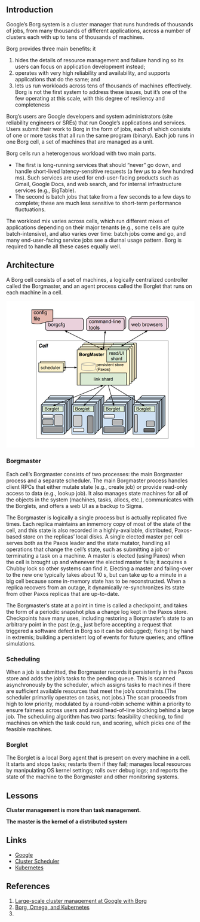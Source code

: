 ## Introduction

Google’s Borg system is a cluster manager that runs hundreds of thousands of jobs, from many thousands of different applications, across a number of clusters each with up to tens of thousands of machines.

Borg provides three main benefits: it

1. hides the details of resource management and failure handling so its users can focus on application development instead;
2. operates with very high reliability and availability, and supports applications that do the same; and
3. lets us run workloads across tens of thousands of machines effectively. Borg is not the first system to address these issues, but it’s one of the few operating at this scale, with this degree of resiliency and completeness

Borg’s users are Google developers and system administrators (site reliability engineers or SREs) that run Google’s applications and services.
Users submit their work to Borg in the form of jobs, each of which consists of one or more tasks that all run the same program (binary).
Each job runs in one Borg cell, a set of machines that are managed as a unit.

Borg cells run a heterogenous workload with two main parts.

- The first is long-running services that should “never” go down, and handle short-lived latency-sensitive requests (a few µs to a few hundred ms).
  Such services are used for end-user-facing products such as Gmail, Google Docs, and web search, and for internal infrastructure services (e.g., BigTable).
- The second is batch jobs that take from a few seconds to a few days to complete; these are much less sensitive to short-term performance fluctuations.

The workload mix varies across cells, which run different mixes of applications depending on their major tenants (e.g., some cells are quite batch-intensive),
and also varies over time: batch jobs come and go, and many end-user-facing service jobs see a diurnal usage pattern.
Borg is required to handle all these cases equally well.

## Architecture

A Borg cell consists of a set of machines, a logically centralized controller called the Borgmaster, and an agent process called the Borglet that runs on each machine in a cell.

![Borg Architecture](./img/Borg.png)



### Borgmaster

Each cell’s Borgmaster consists of two processes: the main Borgmaster process and a separate scheduler.
The main Borgmaster process handles client RPCs that either mutate state (e.g., create job) or provide read-only access to data (e.g., lookup job).
It also manages state machines for all of the objects in the system (machines, tasks, allocs, etc.), communicates with the Borglets, and offers a web UI as a backup to Sigma.

The Borgmaster is logically a single process but is actually replicated five times.
Each replica maintains an inmemory copy of most of the state of the cell, and this state is also recorded in a highly-available, distributed, Paxos-based store on the replicas’ local disks.
A single elected master per cell serves both as the Paxos leader and the state mutator, handling all operations that change the cell’s state, such as submitting a job or terminating a task on a machine.
A master is elected (using Paxos) when the cell is brought up and whenever the elected master fails; it acquires a Chubby lock so other systems can find it.
Electing a master and failing-over to the new one typically takes about 10 s, but can take up to a minute in a big cell because some in-memory state has to be reconstructed.
When a replica recovers from an outage, it dynamically re-synchronizes its state from other Paxos replicas that are up-to-date.

The Borgmaster’s state at a point in time is called a checkpoint, and takes the form of a periodic snapshot plus a change log kept in the Paxos store.
Checkpoints have many uses, including restoring a Borgmaster’s state to an arbitrary point in the past (e.g., just before accepting a request that triggered a software defect in Borg so it can be debugged);
fixing it by hand in extremis; building a persistent log of events for future queries; and offline simulations.

### Scheduling

When a job is submitted, the Borgmaster records it persistently in the Paxos store and adds the job’s tasks to the pending queue.
This is scanned asynchronously by the scheduler, which assigns tasks to machines if there are sufficient available resources that meet the job’s constraints.(The scheduler primarily operates on tasks, not jobs.)
The scan proceeds from high to low priority, modulated by a round-robin scheme within a priority to ensure fairness across users and avoid head-of-line blocking behind a large job.
The scheduling algorithm has two parts: feasibility checking, to find machines on which the task could run, and scoring, which picks one of the feasible machines.

### Borglet

The Borglet is a local Borg agent that is present on every machine in a cell.
It starts and stops tasks; restarts them if they fail; manages local resources by manipulating OS kernel settings; rolls over debug logs; and reports the state of the machine to the Borgmaster and other monitoring systems.









## Lessons

**Cluster management is more than task management.**

**The master is the kernel of a distributed system**


## Links

- [Google](/docs/CS/Distributed/Google.md)
- [Cluster Scheduler](/docs/CS/Distributed/Cluster_Scheduler.md)
- [Kubernetes](/docs/CS/Container/K8s.md)

## References

1. [Large-scale cluster management at Google with Borg](https://pdos.csail.mit.edu/6.824/papers/borg.pdf)
2. [Borg, Omega, and Kubernetes](https://dl.acm.org/doi/pdf/10.1145/2890784)
3. [](https://people.csail.mit.edu/malte/pub/dissertations/phd-final.pdf)